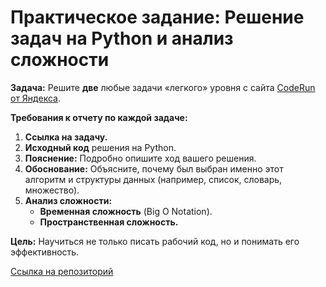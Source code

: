 # Практическое задание: Решение задач на Python и анализ сложности

**Задача:** Решите **две** любые задачи «легкого» уровня с сайта [CodeRun от Яндекса](https://coderun.yandex.ru/).

**Требования к отчету по каждой задаче:**

1.  **Ссылка на задачу.**
2.  **Исходный код** решения на Python.
3.  **Пояснение:** Подробно опишите ход вашего решения.
4.  **Обоснование:** Объясните, почему был выбран именно этот алгоритм и структуры данных (например, список, словарь, множество).
5.  **Анализ сложности:**
    *   **Временная сложность** (Big O Notation).
    *   **Пространственная сложность.**

**Цель:** Научиться не только писать рабочий код, но и понимать его эффективность.

[Ссылка на репозиторий](https://github.com/phys-dev/python-algo-task)